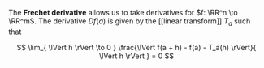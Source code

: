 The **Frechet derivative** allows us to take derivatives for $f: \RR^n \to \RR^m$. The derivative $D f(a)$ is given by the [[linear transform]] $T_a$ such that

$$
\lim_{ \lVert h \rVert \to 0 } \frac{\lVert f(a + h) - f(a) - T_a(h) \rVert}{ \lVert h \rVert } = 0
$$